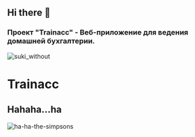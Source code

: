 ## Hi there 👋
### Проект "Trainacc" - Веб-приложение для ведения домашней бухгалтерии.
![suki_without](https://github.com/user-attachments/assets/45185347-2146-4ff3-850b-f2a11e2f4fb0)
# Trainacc
## Hahaha...ha
![ha-ha-the-simpsons](https://github.com/user-attachments/assets/fafa8a6b-f858-4a06-a029-90575d1b13bb)
<!--

**Here are some ideas to get you started:**

🙋‍♀️ A short introduction - what is your organization all about?
🌈 Contribution guidelines - how can the community get involved?
👩‍💻 Useful resources - where can the community find your docs? Is there anything else the community should know?
🍿 Fun facts - what does your team eat for breakfast?
🧙 Remember, you can do mighty things with the power of [Markdown](https://docs.github.com/github/writing-on-github/getting-started-with-writing-and-formatting-on-github/basic-writing-and-formatting-syntax)
-->
